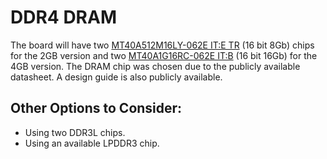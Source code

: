 # DDR4 DRAM
The board will have two [MT40A512M16LY-062E IT:E TR](https://www.micron.com/products/dram/ddr4-sdram/part-catalog/mt40a512m16ly-062e "MT40A512M16LY-062E IT:E TR") (16 bit 8Gb) chips for the 2GB version and two [MT40A1G16RC-062E IT:B](https://www.micron.com/products/dram/ddr4-sdram/part-catalog/mt40a1g16rc-062e-it "MT40A1G16RC-062E IT:B") (16 bit 16Gb) for the 4GB version. The DRAM chip was chosen due to the publicly available datasheet. A design guide is also publicly available. 

## Other Options to Consider:

- Using two DDR3L chips.
- Using an available LPDDR3 chip.
